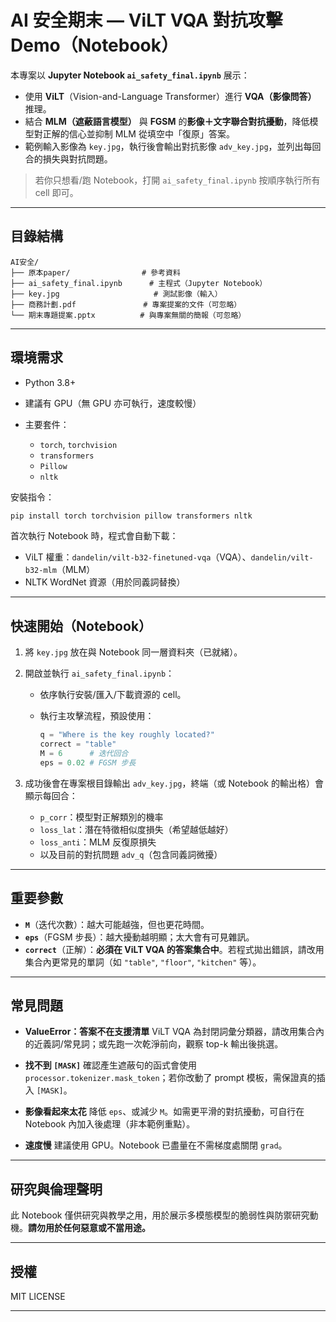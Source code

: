 
# AI 安全期末 — ViLT VQA 對抗攻擊 Demo（Notebook）

本專案以 **Jupyter Notebook `ai_safety_final.ipynb`** 展示：

* 使用 **ViLT**（Vision-and-Language Transformer）進行 **VQA（影像問答）** 推理。
* 結合 **MLM（遮蔽語言模型）** 與 **FGSM** 的**影像＋文字聯合對抗擾動**，降低模型對正解的信心並抑制 MLM 從填空中「復原」答案。
* 範例輸入影像為 `key.jpg`，執行後會輸出對抗影像 `adv_key.jpg`，並列出每回合的損失與對抗問題。

> 若你只想看/跑 Notebook，打開 `ai_safety_final.ipynb` 按順序執行所有 cell 即可。

---

## 目錄結構

```
AI安全/
├── 原本paper/                # 參考資料
├── ai_safety_final.ipynb      # 主程式（Jupyter Notebook）
├── key.jpg                     # 測試影像（輸入）
├── 商務計劃.pdf               # 專案提案的文件（可忽略）
└── 期末專題提案.pptx          # 與專案無關的簡報（可忽略）
```

---

## 環境需求

* Python 3.8+
* 建議有 GPU（無 GPU 亦可執行，速度較慢）
* 主要套件：

  * `torch`, `torchvision`
  * `transformers`
  * `Pillow`
  * `nltk`

安裝指令：

```bash
pip install torch torchvision pillow transformers nltk
```

首次執行 Notebook 時，程式會自動下載：

* ViLT 權重：`dandelin/vilt-b32-finetuned-vqa`（VQA）、`dandelin/vilt-b32-mlm`（MLM）
* NLTK WordNet 資源（用於同義詞替換）

---

## 快速開始（Notebook）

1. 將 `key.jpg` 放在與 Notebook 同一層資料夾（已就緒）。
2. 開啟並執行 `ai_safety_final.ipynb`：

   * 依序執行安裝/匯入/下載資源的 cell。
   * 執行主攻擊流程，預設使用：

     ```python
     q = "Where is the key roughly located?"
     correct = "table"
     M = 6      # 迭代回合
     eps = 0.02 # FGSM 步長
     ```
3. 成功後會在專案根目錄輸出 `adv_key.jpg`，終端（或 Notebook 的輸出格）會顯示每回合：

   * `p_corr`：模型對正解類別的機率
   * `loss_lat`：潛在特徵相似度損失（希望越低越好）
   * `loss_anti`：MLM 反復原損失
   * 以及目前的對抗問題 `adv_q`（包含同義詞微擾）

---

## 重要參數

* **`M`**（迭代次數）：越大可能越強，但也更花時間。
* **`eps`**（FGSM 步長）：越大擾動越明顯；太大會有可見雜訊。
* **`correct`**（正解）：**必須在 ViLT VQA 的答案集合中**。若程式拋出錯誤，請改用集合內更常見的單詞（如 `"table"`, `"floor"`, `"kitchen"` 等）。

---

## 常見問題

* **ValueError：答案不在支援清單**
  ViLT VQA 為封閉詞彙分類器，請改用集合內的近義詞/常見詞；或先跑一次乾淨前向，觀察 top-k 輸出後挑選。

* **找不到 `[MASK]`**
  確認產生遮蔽句的函式會使用 `processor.tokenizer.mask_token`；若你改動了 prompt 模板，需保證真的插入 `[MASK]`。

* **影像看起來太花**
  降低 `eps`、或減少 `M`。如需更平滑的對抗擾動，可自行在 Notebook 內加入後處理（非本範例重點）。

* **速度慢**
  建議使用 GPU。Notebook 已盡量在不需梯度處關閉 `grad`。

---


## 研究與倫理聲明

此 Notebook 僅供研究與教學之用，用於展示多模態模型的脆弱性與防禦研究動機。**請勿用於任何惡意或不當用途。**

---

## 授權

 MIT LICENSE

---

